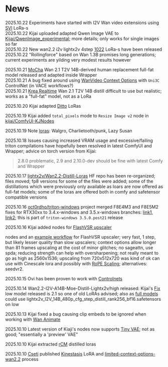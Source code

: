 # News

2025.10.22 Experiments have started with I2V Wan video extensions using [SVI](svi.md) LoRa-s  
2025.10.22 Kijai uploaded adapted Qwen Image VAE to [Kijai/QwenImage_experimental](https://huggingface.co/Kijai/QwenImage_experimental/tree/main); more details; only works for single images so far  
2025.10.22 New wan2.2 i2v lightx2v 4step [1022](loras/part-01.md) LoRa-s have been released  
2025.10.22 "Rollingforce" based on Wan 1.3B promises long generations; current experiments are yilding very modest results however

2025.10.21 [MoCha](wan-animate-mocha.md#mocha) Wan 2.1 T2V 14B-derived human replacement full-fat model released and adapted inside Wrapper   
2025.10.21 A bug fixed around using [WanVideo Context Options](what-plugs-where/context-options.md) with `Uni3C` ControlNet (in VACE workflows?)  
2025.10.21 [Krea Realtime](loras/both-ways.md#krea-realtime) Wan 2.1 T2V 14B distill difficult to use but realistic; works as a "full-fat" model, not as a LoRa


2025.10.20 Kijai adapted [Ditto](loras/part-02.md#ditto) LoRas

2025.10.19 Kijai added `total_pixels` mode to `Resize Image v2` node in [kijai/ComfyUI-KJNodes](https://github.com/kijai/ComfyUI-KJNodes)

2025.10.19 Note [loras](loras/alchemy.md#special-use): Walgro, Charlietooth/punk, Lazy Susan

2025.10.18 Issues causing increased VRAM usage and excessive/failing triton compilations have hopefully been resolved
in latest ComfyUI and Wrapper; advice on torch version from Kijai:
> 2.8.0 problematic, 2.9 and 2.10.0-dev should be fine with latest Comfy and Wrapper

2025.10.17 [lightx2v/Wan2.2-Distill-Loras](https://huggingface.co/lightx2v/Wan2.2-Distill-Loras) HF repo has been re-organized; files moved; fp8 versions for some of the files were added;
some of the distillations which were previously only available as loars are now offered as full-fat models; some of the loras are offered both in comfy and safetensor compatible versions

2025.10.16 [oct0rdho/triton-windows](https://github.com/woct0rdho/triton-windows) project merged F8E4M3 and F8E5M2 fixes for RTX30xx to 3.4.x-windows and 3.5.x-windows branches:
[link1](https://github.com/woct0rdho/triton-windows/pull/140), [link2](https://github.com/woct0rdho/triton-windows/commit/ffb47c28144b89935208b42c50cdf1f09eb42aba);
this is part of `triton-windows 3.5.0.post21` release

2025.10.16 Kijai added nodes for [FlashVSR upscaler](upscalers.md#flashvsr)

nodes and an [example workflow](https://github.com/kijai/ComfyUI-WanVideoWrapper/blob/main/example_workflows/wanvideo_1_3B_FlashVSR_upscale_example.json) for FlashVSR upscaler;
very fast, 1 step, but likely lesser quality than slow upscalers; context options allow longer than 81 frames upscaling at the cost of minor glitches; no sageattn, use spda;
reducing strength can help with oversharpening; not really meant to go as high as 2560x1536; upscaling from 720x512x720 was kind of ok
can use with Cinescale lora and possibly with [RoPE Scaling](hidden-knowledge.md#rope); alternatives: seedvr2.

2025.10.15 Ovi has been proven to work with [Controlnets](ovi.md#controlnets)

2025.10.14 Wan2.2-I2V-A14B-Moe-Distill-Lightx2v/high released: Kijai's [Fix](https://huggingface.co/Kijai/WanVideo_comfy/tree/main/LoRAs/Wan22_Lightx2v)  
low model released is 2.1 so one of old LoRAs advised; also as [full models](https://huggingface.co/lightx2v/Wan2.2-I2V-A14B-Moe-Distill-Lightx2v/tree/main/distill_models)  
could use lightx2v_I2V_14B_480p_cfg_step_distill_rank256_bf16.safetensors on low

2025.10.13 Kijai fixed a bug causing clip embeds to be ignored when working with [Wan Animate](wan-animate-mocha.md#wan-animate)

2025.10.10 Latest version of Kiaji's nodes now supports [Tiny VAE](https://huggingface.co/Kijai/WanVideo_comfy/blob/main/taew2_2.safetensors); not as good; "essentially a 'preview' VAE"

2025.10.10 Kijai extracted [rCM](loras/part-02.md#rcm) distilled loras

2025.10.10 [Cseti](https://github.com/cseti007) published [Kinestasis](loras/alchemy.md#special-use) LoRA and [limited-context-options-wan2.2](tricks.md#cseti) process